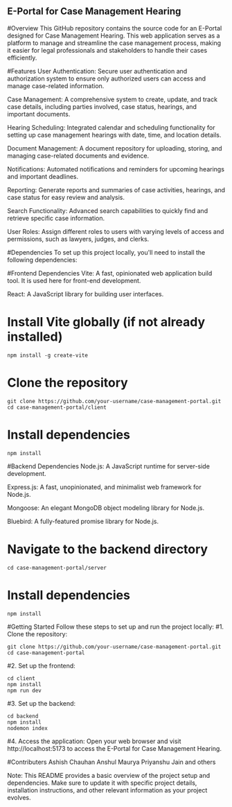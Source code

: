 ## E-Portal for Case Management Hearing
#Overview
This GitHub repository contains the source code for an E-Portal designed for Case Management Hearing. This web application serves as a platform to manage and streamline the case management process, making it easier for legal professionals and stakeholders to handle their cases efficiently.

#Features
User Authentication: Secure user authentication and authorization system to ensure only authorized users can access and manage case-related information.

Case Management: A comprehensive system to create, update, and track case details, including parties involved, case status, hearings, and important documents.

Hearing Scheduling: Integrated calendar and scheduling functionality for setting up case management hearings with date, time, and location details.

Document Management: A document repository for uploading, storing, and managing case-related documents and evidence.

Notifications: Automated notifications and reminders for upcoming hearings and important deadlines.

Reporting: Generate reports and summaries of case activities, hearings, and case status for easy review and analysis.

Search Functionality: Advanced search capabilities to quickly find and retrieve specific case information.

User Roles: Assign different roles to users with varying levels of access and permissions, such as lawyers, judges, and clerks.

#Dependencies
To set up this project locally, you'll need to install the following dependencies:

#Frontend Dependencies
Vite: A fast, opinionated web application build tool. It is used here for front-end development.

React: A JavaScript library for building user interfaces.

# Install Vite globally (if not already installed)
```
npm install -g create-vite
```
# Clone the repository
```
git clone https://github.com/your-username/case-management-portal.git
cd case-management-portal/client
```

# Install dependencies
```
npm install
```
#Backend Dependencies
Node.js: A JavaScript runtime for server-side development.

Express.js: A fast, unopinionated, and minimalist web framework for Node.js.

Mongoose: An elegant MongoDB object modeling library for Node.js.

Bluebird: A fully-featured promise library for Node.js.

# Navigate to the backend directory
```
cd case-management-portal/server
```

# Install dependencies
```
npm install
```
#Getting Started
Follow these steps to set up and run the project locally:
#1. Clone the repository:
```
git clone https://github.com/your-username/case-management-portal.git
cd case-management-portal
```

#2. Set up the frontend:
```
cd client
npm install
npm run dev
```

#3. Set up the backend:
```
cd backend
npm install
nodemon index
```

#4. Access the application:
Open your web browser and visit http://localhost:5173 to access the E-Portal for Case Management Hearing.

#Contributers
Ashish Chauhan
Anshul Maurya
Priyanshu Jain and others



Note: This README provides a basic overview of the project setup and dependencies. Make sure to update it with specific project details, installation instructions, and other relevant information as your project evolves.
